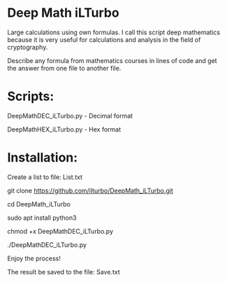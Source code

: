 # Deep Math iLTurbo
Large calculations using own formulas. I call this script deep mathematics because it is very useful for calculations and analysis in the field of cryptography.

Describe any formula from mathematics courses in lines of code and get the answer from one file to another file.

# Scripts:

DeepMathDEC_iLTurbo.py - Decimal format

DeepMathHEX_iLTurbo.py - Hex format

# Installation:


Create a list to file: List.txt

git clone https://github.com/ilturbo/DeepMath_iLTurbo.git

cd DeepMath_iLTurbo

sudo apt install python3

chmod +x DeepMathDEC_iLTurbo.py

./DeepMathDEC_iLTurbo.py

Enjoy the process!

The result be saved to the file: Save.txt
